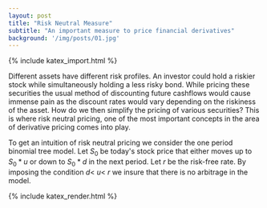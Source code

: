 ```yaml
---
layout: post
title: "Risk Neutral Measure"
subtitle: "An important measure to price financial derivatives"
background: '/img/posts/01.jpg'
---
```


{% include katex_import.html %}

<!-- <div class="equation" data-expr="\displaystyle P(x)=\frac{1}{\sigma\sqrt{2\pi}}e^{-\frac{(x-\mu)^2}{2\sigma ^2}}"></div> -->

Different assets have different risk profiles. An investor could hold a riskier stock while simultaneously holding a less risky bond. While pricing these securities the usual method of discounting future cashflows would cause immense pain as the discount rates would vary depending on the riskiness of the asset. How do we then simplify the pricing of various securities? This is where risk neutral pricing, one of the most important concepts in the area of derivative pricing comes into play. 

To get an intuition of risk neutral pricing we consider the one period binomial tree model. Let $S_{0}$ be today's stock price that either moves up to $S_{0} * u$ or down to $S_{0} * d$ in the next period. Let $r$ be the risk-free rate. By imposing the condition $d<$ $u<$ $r$ we insure that there is no arbitrage in the model. 

<!--By making the following manipulations, we can write $S_{0}$ as,

\[S_{0}=S_{0}*\frac{(u-d)}{(u-d)}\]
\[=S_{0}*\frac{e^{r}*(u-d)}{e^{r}*(u-d)}\]
\[=S_{0}*\frac{e^{r}*(u-d)+(S_{0}ud-S_{0}ud)}{e^{r}*(u-d)}\]
\[=S_{0}*\frac{e^{r}*(u-d)+(S_{0}ud-S_{0}ud)}{e^{r}*(u-d)}\]
-->

{% include katex_render.html %}
